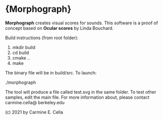 # {Morphograph}

**Morphograph** creates visual scores for sounds. This software is a proof of concept based on **Ocular scores** by Linda Bouchard.

Build instructions (from root folder):

1. mkdir build
2. cd build
3. cmake ..
4. make

The binary file will be in build/src. To launch:

./morphograph

The tool will produce a file called test.svg in the same folder. To test other samples, edit the main file.
For more information about, please contact carmine.cella@ berkeley.edu

(c) 2021 by Carmine E. Cella

